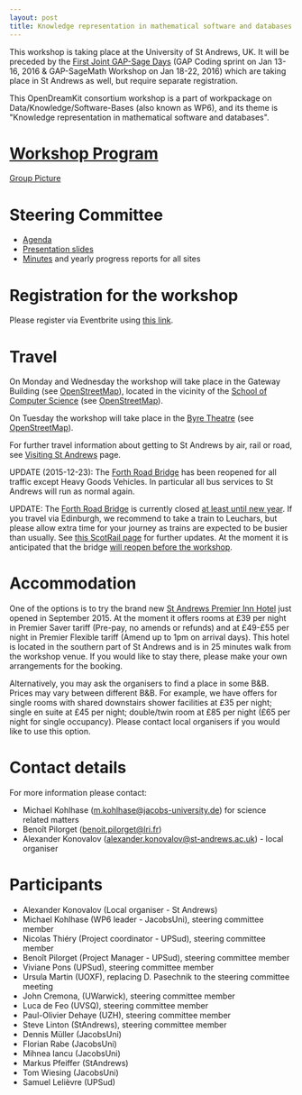 ```yaml
---
layout: post
title: Knowledge representation in mathematical software and databases & Steering Committee, University of St Andrews, St Andrews, 25th-27th January, 2016
---
```


This workshop is taking place at the University of St Andrews, UK. It will be preceded by the [First Joint GAP-Sage Days](http://gapdays.de/gap-sage-days2016/) (GAP Coding sprint on Jan 13-16, 2016 & GAP-SageMath Workshop on Jan 18-22, 2016) which are taking place in St Andrews as well, but require separate registration.

This OpenDreamKit consortium workshop is a part of workpackage on Data/Knowledge/Software-Bases (also known as WP6), and its theme is "Knowledge representation in mathematical software and databases".

# [Workshop Program](/meetings/2016-01-25-DKS/program)

[Group Picture](/meetings/2016-01-25-DKS/group_picture.jpg)

# Steering Committee

- [Agenda](/meetings/2016-01-25-DKS/SteeringCommittee/agenda)
- [Presentation slides](/meetings/2016-01-25-DKS/SteeringCommittee/SC-StAndrews_presentation_final.pdf)
- [Minutes](/meetings/2016-01-25-DKS/SteeringCommittee/minutes) and yearly progress reports for all sites

# Registration for the workshop

Please register via Eventbrite using [this link](https://www.eventbrite.com/e/opendreamkit-wp6-workshop-registration-19907319328).

# Travel

On Monday and Wednesday the workshop will take place in the Gateway Building (see [OpenStreetMap](http://www.openstreetmap.org/way/27225074#map=19/56.34119/-2.80943)), located
in the vicinity of the [School of Computer Science](http://www.cs.st-andrews.ac.uk/) (see [OpenStreetMap](http://www.openstreetmap.org/way/155223867#map=19/56.34030/-2.80871)).

On Tuesday the workshop will take place in the [Byre Theatre](http://byretheatre.com/)
(see [OpenStreetMap](http://www.openstreetmap.org/way/315991170#map=19/56.33891/-2.79156)).

For further travel information about getting to St Andrews by air, rail or road, see [Visiting St Andrews](http://www.st-andrews.ac.uk/about/visiting/) page.

UPDATE (2015-12-23): The [Forth Road Bridge](https://www.forthroadbridge.org) has been
reopened for all traffic except Heavy Goods Vehicles. In particular all bus services
to St Andrews will run as normal again.

UPDATE: The [Forth Road Bridge](https://www.forthroadbridge.org/) is currently closed
[at least until new year](http://www.bbc.co.uk/news/uk-scotland-35001277).
If you travel via Edinburgh, we recommend to take a train to Leuchars, but please
allow extra time for your journey as trains are expected to be busier than usually.
See [this ScotRail page](http://www.scotrail.co.uk/frb) for further updates.
At the moment it is anticipated that the bridge
[will reopen before the workshop](http://www.bbc.co.uk/news/uk-scotland-scotland-politics-35096668).

# Accommodation

One of the options is to try the brand new
[St Andrews Premier Inn Hotel](http://www.premierinn.com/en/hotel/STALAR/st-andrews)
just opened in September 2015. At the moment it offers rooms at £39 per night in
Premier Saver tariff (Pre-pay, no amends or refunds) and at £49-£55 per night in
Premier Flexible tariff (Amend up to 1pm on arrival days). This hotel is located
in the southern part of St Andrews and is in 25 minutes walk from the workshop venue.
If you would like to stay there, please make your own arrangements for the booking.

Alternatively, you may ask the organisers to find a place in some B&B. Prices may
vary between different B&B. For example, we have offers for single rooms with
shared downstairs shower facilities at £35 per night; single en suite at £45 per
night; double/twin room at £85 per night (£65 per night for single occupancy).
Please contact local organisers if you would like to use this option.

# Contact details

For more information please contact:

* Michael Kohlhase (m.kohlhase@jacobs-university.de) for science related matters
* Benoît Pilorget (benoit.pilorget@lri.fr)
* Alexander Konovalov (alexander.konovalov@st-andrews.ac.uk) - local organiser

# Participants

* Alexander Konovalov (Local organiser - St Andrews)
* Michael Kohlhase (WP6 leader - JacobsUni), steering committee member
* Nicolas Thiéry (Project coordinator - UPSud), steering committee member
* Benoît Pilorget (Project Manager - UPSud), steering committee member
* Viviane Pons (UPSud), steering committee member
* Ursula Martin (UOXF), replacing D. Pasechnik to the steering committee meeting
* John Cremona, (UWarwick), steering committee member
* Luca de Feo (UVSQ), steering committee member
* Paul-Olivier Dehaye (UZH), steering committee member
* Steve Linton (StAndrews), steering committee member
* Dennis Müller (JacobsUni)
* Florian Rabe (JacobsUni)
* Mihnea Iancu (JacobsUni)
* Markus Pfeiffer (StAndrews)
* Tom Wiesing (JacobsUni)
* Samuel Lelièvre (UPSud)



